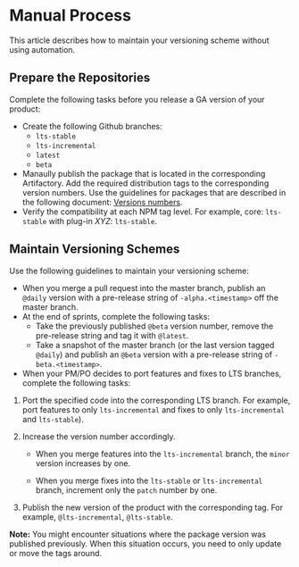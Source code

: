 # Manual Process
This article describes how to maintain your versioning scheme without using automation.

## Prepare the Repositories

Complete the following tasks before you release a GA version of your product:

- Create the following Github branches:
    - `lts-stable`
    - `lts-incremental`
    - `latest`
    - `beta`
- Manaully publish the package that is located in the corresponding Artifactory. Add the required distribution tags to the corresponding version numbers. Use the guidelines for packages that are described in the following document: [Versions numbers](https://docs.google.com/spreadsheets/d/1PsSn1Yvs6L-uh8Y86D9_P5JMbj_2Lv-AOr5BtjXR3H8/edit?usp=sharing).
- Verify the compatibility at each NPM tag level. For example, core: `lts-stable` with plug-in *XYZ*: `lts-stable`.

## Maintain Versioning Schemes

Use the following guidelines to maintain your versioning scheme:

- When you merge a pull request into the master branch, publish an `@daily` version with a pre-release string of `-alpha.<timestamp>` off the master branch.
- At the end of sprints, complete the following tasks:
  - Take the previously published `@beta` version number, remove the pre-release string and tag it with `@latest`.
  - Take a snapshot of the master branch (or the last version tagged `@daily`) and publish an `@beta` version with a pre-release string of `-beta.<timestamp>`.
- When your PM/PO decides to port features and fixes to LTS branches, complete the following tasks:
  
1. Port the specified code into the corresponding LTS branch. For example, port features to only `lts-incremental` and fixes to only `lts-incremental` and `lts-stable`).
  
2. Increase the version number accordingly.
        
    - When you merge features into the `lts-incremental` branch, the `minor` version increases by one.
        
    - When you merge fixes into the `lts-stable` or `lts-incremental` branch, increment only the `patch` number by one.
  
  3. Publish the new version of the product with the corresponding tag. For example, `@lts-incremental`, `@lts-stable`.
  
  **Note:** You might encounter situations where the package version was published previously. When this situation occurs, you need to only update or move the tags around.